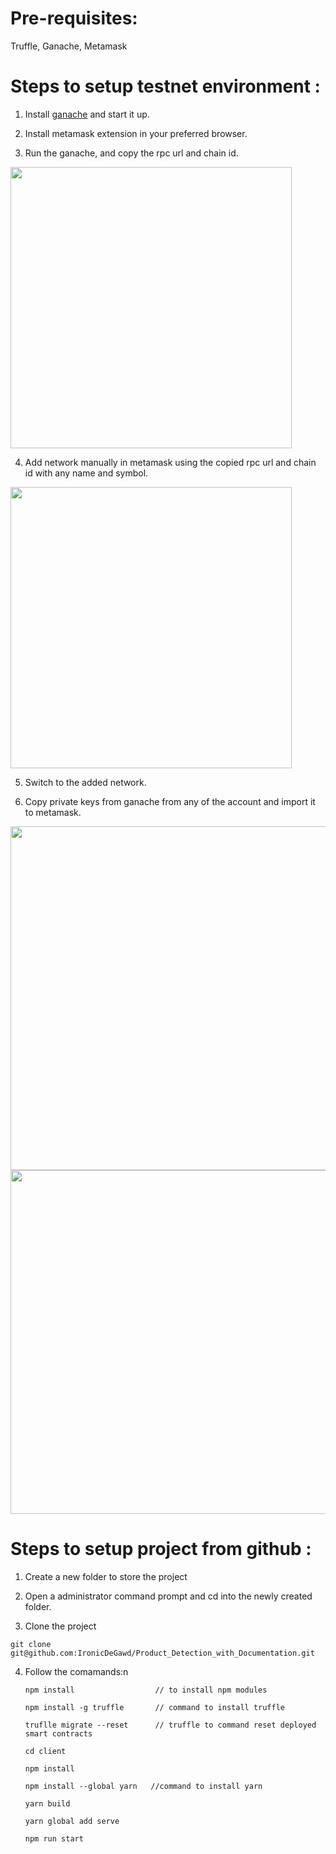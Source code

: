 # Pre-requisites:
 Truffle,
 Ganache,
 Metamask
 

# Steps to setup testnet environment :
 
 1. Install [ganache](https://trufflesuite.com/ganache/) and start it up.
 
 2. Install metamask extension in your preferred browser.

 3. Run the ganache, and copy the rpc url and chain id.
   
   <img src="https://i.imgur.com/HwI6la5.png" width="450">

 4. Add network manually in metamask using the copied rpc url and chain id with any name and symbol.
  
   <img src="https://i.imgur.com/r06xxjK.png" width="450">

 5. Switch to the added network.
 
 6. Copy private keys from ganache from any of the account and import it to metamask.
   
   <img src="https://i.imgur.com/HM345ms.gif" width="550">
   
   <img src="https://i.imgur.com/28plGPk.gif" width="550">


# Steps to setup project from github :

1. Create a new folder to store the project

2. Open a administrator command prompt and cd into the newly created folder.

3. Clone the project

 ```
 git clone git@github.com:IronicDeGawd/Product_Detection_with_Documentation.git
 ```

4. Follow the comamands:n
   
   ```
   npm install                  // to install npm modules
   
   npm install -g truffle       // command to install truffle
   
   truflle migrate --reset      // truffle to command reset deployed smart contracts
  
   cd client     
   
   npm install
   
   npm install --global yarn   //command to install yarn
   
   yarn build
   
   yarn global add serve
   
   npm run start
   ```
   
   
   
   
